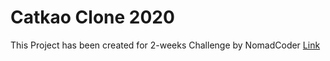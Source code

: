 # Catkao Clone 2020
This Project has been created for 2-weeks Challenge by NomadCoder
[Link](https://kth2536.github.io/catkao-clone-2020/)

